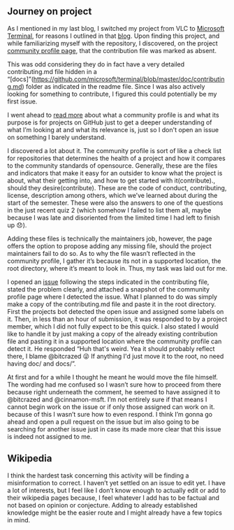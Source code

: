 ## Journey on project
As I mentioned in my last blog, I switched my project from VLC to [Microsoft Terminal](https://github.com/microsoft/terminal), for reasons I outlined in that [blog](https://hunter-college-ossd-fall-2019.github.io/shakeel30-weekly/week9/). Upon finding this project, and while familiarizing myself with the repository, I discovered, on the project [community profile page]( https://github.com/microsoft/terminal/community), that the contribution file was marked as absent. 


This was odd considering they do in fact have a very detailed contributing.md file hidden in a “[docs]”(https://github.com/microsoft/terminal/blob/master/doc/contributing.md) folder as indicated in the readme file. Since I was also actively looking for something to contribute, I figured this could potentially be my first issue. 

I went ahead to [read more](https://help.github.com/en/github/building-a-strong-community/about-community-profiles-for-public-repositories) about what a community profile is and what its purpose is for projects on GitHub just to get a deeper understanding of what I’m looking at and what its relevance is, just so I don't open an issue on something I barely understand.

I discovered a lot about it. The community profile is sort of like a check list for repositories that determines the health of a project and how it compares to the community standards of opensource. Generally, these are the files and indicators that make it easy for an outsider to know what the project is about, what their getting into, and how to get started with it(contribute)., should they desire(contribute).
These are the code of conduct, contributing, license, description among others, which we’ve learned about during the start of the semester. These were also the answers to one of the questions in the just recent quiz 2 (which somehow I failed to list them all, maybe because I was late and disoriented from the limited time I had left to finish up :disappointed:).

Adding these files is technically the maintainers job, however, the page offers the option to propose adding any missing file, should the project maintainers fail to do so.
As to why the file wasn’t reflected in the community profile, I gather it’s because its not in a supported location, the root directory, where it’s meant to look in. Thus, my task was laid out for me.

I opened an [issue](https://github.com/microsoft/terminal/issues/3443) following the steps indicated in the contributing file, stated the problem clearly, and attached a snapshot of the community profile page where I detected the issue. What I planned to do was simply make a copy of the contributing.md file and paste it in the root directory.
 First the projects bot detected the open issue and assigned some labels on it. Then, in less than an hour of submission, it was responded to by a project member, which I did not fully expect to be this quick. I also stated I would like to handle it by just making a copy of the already existing contribution file and pasting it in a supported location where the community profile can detect it.
He responded “Huh that's weird. Yea it should probably reflect there, I blame @bitcrazed 😜 If anything I'd just move it to the root, no need having doc/ and docs/”.


At first and for a while I thought he meant he would move the file himself. The wording had me confused so I wasn’t sure how to proceed from there because right underneath the comment, he seemed to have assigned it to @bitcrazed and @cinnamon-msft. I’m not entirely sure if that means I cannot begin work on the issue or if only those assigned can work on it. because of this I wasn’t sure how to even respond.
I think I’m gonna go ahead and open a pull request on the issue but im also going to be searching for another issue just in case its made more clear that this issue is indeed not assigned to me.


## Wikipedia
I think the hardest task concerning this activity will be finding a misinformation to correct. I haven’t yet settled on an issue to edit yet. I have a lot of interests, but I feel like I don’t know enough to actually edit or add to their wikipedia pages because, I feel whatever I add has to be factual and not based on opinion or conjecture.
Adding to already established knowledge might be the easier route and I might already have a few topics in mind. 
